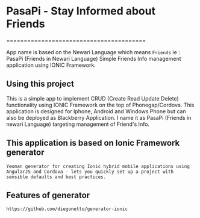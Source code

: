 # PasaPi - Stay Informed about Friends
========================================

App name is based on the Newari Language which means `Friends` ie : PasaPi (Friends in Newari Language) 
Simple Friends Info management application using IONIC Framework.

## Using this project

This is a simple app to implement CRUD (Create Read Update Delete) functionality using IONIC Framework on the top of Phonegap/Cordova. This application is designed for Iphone, Android and Windows Phone but can also be deployed as Blackberry Application. I name it as PasaPi (Friends in newari Language) targeting management of Friend's Info. 

## This application is based on Ionic Framework generator 
```
Yeoman generator for creating Ionic hybrid mobile applications using AngularJS and Cordova - lets you quickly set up a project with sensible defaults and best practices.

```
## Features of generator 
```
https://github.com/diegonetto/generator-ionic

```